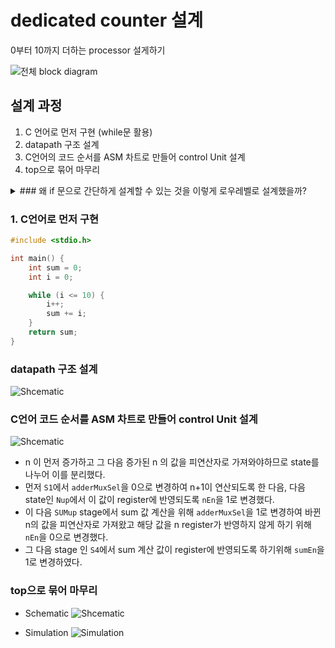 # dedicated counter 설계
0부터 10까지 더하는 processor 설게하기

 ![전체 block diagram](../blockdiagram.png)

## 설계 과정
1. C 언어로 먼저 구현 (while문 활용)
2. datapath 구조 설계
3. C언어의 코드 순서를 ASM 차트로 만들어 control Unit 설계
4. top으로 묶어 마무리


<details>
<summary>### 왜 if 문으로 간단하게 설계할 수 있는 것을 이렇게 로우레벨로 설계했을까?</summary>

로우레벨로 설계하는 이유는 하드웨어 설계의 기본 원리를 배우고, 향후 RISC-V CPU 설계를 위해 프로세서가 실제로 어떻게 동작하는지 알기 위함임. 고수준 언어로는 쉽게 처리할 수 있는 작업이라도, datapath와 control unit을 직접 설계해보는 과정에서 하드웨어를 더 잘 이해할 수 있음.

> RISC-V CPU 같은 프로세서는 정확하게 동작해야해서 hw로 설계된다.

</details>


### 1. C언어로 먼저 구현
```c
#include <stdio.h>

int main() {
    int sum = 0;
    int i = 0;

    while (i <= 10) {
        i++;
        sum += i;
    }
    return sum;
}
```

### datapath 구조 설계
 ![Shcematic](../datapathBlockdiagram.png)

### C언어 코드 순서를 ASM 차트로 만들어 control Unit 설계
 ![Shcematic](../asm.png)

- n 이 먼저 증가하고 그 다음 증가된 n 의 값을 피연산자로 가져와야하므로 state를 나누어 이를 분리했다.
- 먼저 `S1`에서 `adderMuxSel`을 0으로 변경하여 n+1이 연산되도록 한 다음, 다음 state인 `Nup`에서 이 값이 register에 반영되도록 `nEn`을 1로 변경했다.
- 이 다음 `SUMup` stage에서 sum 값 계산을 위해 `adderMuxSel`을 1로 변경하여 바뀐 n의 값을 피연산자로 가져왔고 해당 값을 n register가 반영하지 않게 하기 위해 `nEn`을 0으로 변경했다. 
- 그 다음 stage 인 `S4`에서 sum 계산 값이 register에 반영되도록 하기위해 `sumEn`을 1로 변경하였다. 


### top으로 묶어 마무리
- Schematic
![Shcematic](../schematic.png)


- Simulation
![Simulation](../simulation.png)



